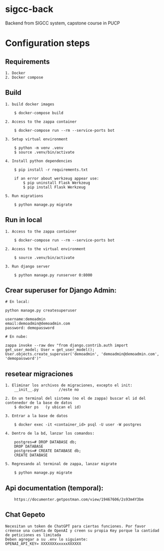 # sigcc-back
Backend from SIGCC system, capstone course in PUCP

# Configuration steps

## Requirements

    1. Docker
    2. Docker compose

## Build

    1. build docker images

        $ docker-compose build

    2. Access to the zappa container

        $ docker-compose run --rm --service-ports bot

    3. Setup virtual environment

        $ python -m venv .venv
        $ source .venv/bin/activate

    4. Install python dependencies

        $ pip install -r requirements.txt

        if an error about werkzeug appear use:
            $ pip uninstall Flask Werkzeug
            $ pip install Flask Werkzeug

    5. Run migrations

        $ python manage.py migrate

## Run in local

    1. Access to the zappa container

        $ docker-compose run --rm --service-ports bot

    2. Access to the virtual environment

        $ source .venv/bin/activate

    3. Run django server

        $ python manage.py runserver 0:8000


## Crear superuser for Django Admin:

    # En local:

    python manage.py createsuperuser

    username:demoadmin
    email:demoadmin@demoadmin.com
    password: demopassword

    # En nube:

    zappa invoke --raw dev "from django.contrib.auth import get_user_model; User = get_user_model(); User.objects.create_superuser('demoadmin', 'demoadmin@demoadmin.com', 'demopassword')"


## resetear migraciones

    1. Eliminar los archivos de migraciones, excepto el init:
        __init__.py         //este no

    2. En un terminal del sistema (no el de zappa) buscar el id del contenedor de la base de datos
        $ docker ps   (y ubican el id)

    3. Entrar a la base de datos

        $ docker exec -it <container_id> psql -U user -W postgres

    4. Dentro de la bd, lanzar los comandos:

        postgres=# DROP DATABASE db;
        DROP DATABASE
        postgres=# CREATE DATABASE db;
        CREATE DATABASE

    5. Regresando al terminal de zappa, lanzar migrate

        $ python manage.py migrate

## Api documentation (temporal):
        https://documenter.getpostman.com/view/19467606/2s93m4Y3bm

## Chat Gepeto

    Necesitan un token de ChatGPT para ciertas funciones. Por favor créense una cuenta de OpenAI y creen su propia Key porque la cantidad de peticiones es limitada
    Deben agregar a su .env lo siguiente:
    OPENAI_API_KEY= XXXXXXXxxxxxXXXXXX

